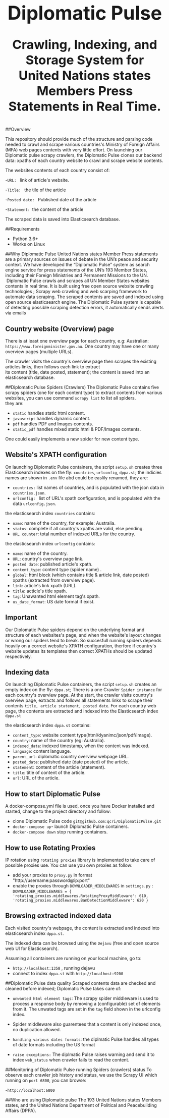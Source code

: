 
<h1  style="font-size:60px;"align="center">
  <b>Diplomatic Pulse</b>
</h1>
<p  style="font-size:40px;"align="center">
  <b>Crawling, Indexing, and Storage System for United Nations states Members Press Statements in Real Time.</b>
</p>




##Overview

This repository should provide much of the structure and parsing code needed to crawl and scrape various countries's Ministry of Foreign Affairs (MFA) web pages
contents with very little effort.
On launching our Diplomatic pulse scrapy crawlers, the Diplomatic Pulse clones our backend data: xpaths of each country website
to crawl and scrape website contents. 

The websites contents of each country consist of: 

 -`URL: ` link of article's  website.

 -`Title: `  the tile of the article

 -`Posted date: `  Published date of the article

 -`Statement: `the content of the article
 
The scraped data is saved into Elasticsearch database.


##Requirements
- Python 3.6+
- Works on Linux

##Why Diplomatic Pulse
United Nations states Member Press statements are a primary sources on issues of debate in the UN’s peace and security context.
We have developed the “Diplomatic Pulse” system as search engine service for press statements of the UN’s 193 Member States, 
including their Foreign Ministries and Permanent Missions to the UN.
 Diplomatic Pulse crawls and scrapes all UN Member States websites contents in real time. It is built using free open source 
website crawling technologies ; Scrapy web crawling and web scarping framework to automate data scraping. The scraped contents are
saved and indexed using open source elasticsearch engine. 
The Diplomatic Pulse system is capable of detecting possible scraping detection errors,
it automatically sends alerts via emails

## Country website (Overview) page  
 There is at least one overview page for each country, e.g: Australian: `https://www.foreignminister.gov.au`. 
 One country may have one or many overview pages (multiple URLs).

The crawler visits the country's overview page then scrapes the existing articles links, then follows each link to extract  
its content (title, date posted, statement); the content is saved into an elasticsearch database.

##Diplomatic Pulse Spiders (Crawlers)
The Diplomatic Pulse contains five scrapy spiders (one for each content type) to extract contents from various websites, you can use command `scrapy list` to list all spiders.  
they are:

- `static`  handles static html content. 
- `javascript`  handles dynamic content. 
- `pdf`  handles PDF and Images contents.
- `static_pdf` handles mixed static html & PDF/Images contents.

 One could easily implements a new spider for new content type.




## Website's XPATH configuration

On launching Diplomatic Pulse containers, the script `setup.sh` creates three Elasticsearch indexes on the fly: `countries`, `urlconfig`, `dppa.st`;
the indicies names are shown in `.env` file abd could be easlily renamed, they are:
- `countries:` list names of countries, and is populated with  the json data in `countries.json`.
- `urlconfig: ` list of URL's xpath configuration, and  is populated with the  data `urlconfig.json`.


the elasticsearch index `countries` contains:
- `name`: name of the country, for example: Australia.
- `status`: complete if all country's xpaths are valid, else pending.
- `URL counter`: total number of indexed URLs for the country.

the elasticsearch index `urlconfig` contains:
- `name`: name of the country.
- `URL`: country's overview page link.
- `posted date`: published article's xpath.
- `content_type`: content type (spider name)  .
- `global`: html block (which contains title & article link, date posted) xpaths (extracted from overview page).
- `link`: article's link xpath (URL).
- `title`: acticle's title xpath.
- `tag`: Unawanted html element tag's xpath.
- `us_date_format`: US date format if exist.


## Important
Our Diplomatic Pulse spiders depend on the underlying format and structure of each websites's page, and when the website's layout changes  or wrong 
our spiders tend to break. So succesfull running spiders depends heavily on a correct website's XPATH configuration,
therfore if country's website updates its templates then correct XPATHs should be updated respectively.

## Indexing data
On launching Diplomatic Pulse containers, the script `setup.sh` creates an empty index on the fly: `dppa.st`;
There is a one Crawler `Spider instance` for each country's overview page. At the start, the crawler visits country's overview page,
extracts and follows all statements links to  scrape their contents `title, article statement, posted date`.
For each country web page, the contents are extracted and indexed into the Elasticsearch index `dppa.st`

the elasticsearch index `dppa.st` contains:
- `content_type`: website content type(html/dyanimc/json/pdf/image).
- `country`: name of the country (eg: Australia).
- `indexed_date`: indexed timestamp, when the content was indexed.
- `language`: content language.
- `parent_url`: diplomatic country overview webpage URL.
- `posted_date`: published date (date posted) of the article.
- `statement`: content of  the article (statement).
- `title`: title of content of  the article.
- `url`:  URL of the article.

## How to start Diplomatic Pulse  
A docker-compose.yml file is used, once you have Docker installed and started, change to the project directory and follow: 
-  clone Diplomatic Pulse code `git@github.com:qcri/DiplomaticPulse.git`
- `docker-compose up`- launch Diplomatic Pulse containers. 
- `docker-compose down` stop running containers. 


## How to use Rotating Proxies

IP rotation using `rotating proxies` library is implemented to take care of possible proxies use. You can use you own proxies as follow:

- add your proxies to `proxy.py` in format "http://username:password@ip:port"
- enable the proxies through `DOWNLOADER_MIDDLEWARES` in `settings.py` :
  `
DOWNLOADER_MIDDLEWARES =
{
    'rotating_proxies.middlewares.RotatingProxyMiddleware': 610,
    'rotating_proxies.middlewares.BanDetectionMiddleware': 620
}
`
  
## Browsing extracted indexed data
Each visited country's webpage, the content is extracted and indexed into elasticsearch index `dppa.st`. 

The indexed data can be browsed using the  `Dejavu` (free and open source web UI for Elasticsearch).

Assuming all containers are running on your local machine, go to:

 - `http://localhost:1358` , running dejavu 
 - connect to index `dppa.st` with  `http://localhost:9200`



##Diplomatic Pulse data quality 
Scraped contents data are checked and cleaned before indexed; Diplomatic Pulse takes care of: 
- `unwanted html element tags`: The scrapy spider middleware is used  to process a response body by removing a (configurable) set of elements from it. 
The unwated tags are set in the `tag` field shown in the urlconfig index.
  
- Spider middleware also guarentees that a content is only indexed once, no duplication allowed.

- `handling various dates formats`: the diplmatic Pulse handles all types of date formats including the US format

- `raise exceptions:` The diplmatic Pulse raises warning   and send it to  index `web_status` when crawler fails to read the content.

##Monitoring of Diplomatic Pulse running Spiders (crawlers) status
To observe  each crawler job history and status, we use the Scrapy UI which running on `port 6800`,  you can browse:

-`http://localhost:6800`



##Who are using Diplomatic pulse
The 193 United Nations states Members states, and the United Nations Department of Political and Peacebuilding Affairs (DPPA).





    


